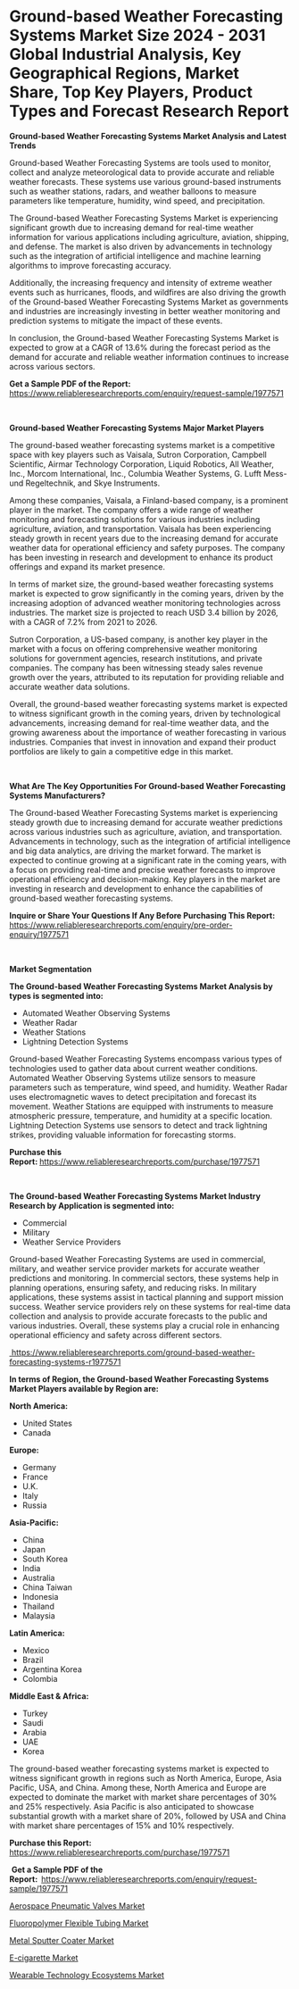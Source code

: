 <p><h1>Ground-based Weather Forecasting Systems Market Size 2024 - 2031 Global Industrial Analysis, Key Geographical Regions, Market Share, Top Key Players, Product Types and Forecast Research Report</h1></p><p><strong>Ground-based Weather Forecasting Systems Market Analysis and Latest Trends</strong></p>
<p><p>Ground-based Weather Forecasting Systems are tools used to monitor, collect and analyze meteorological data to provide accurate and reliable weather forecasts. These systems use various ground-based instruments such as weather stations, radars, and weather balloons to measure parameters like temperature, humidity, wind speed, and precipitation.</p><p>The Ground-based Weather Forecasting Systems Market is experiencing significant growth due to increasing demand for real-time weather information for various applications including agriculture, aviation, shipping, and defense. The market is also driven by advancements in technology such as the integration of artificial intelligence and machine learning algorithms to improve forecasting accuracy.</p><p>Additionally, the increasing frequency and intensity of extreme weather events such as hurricanes, floods, and wildfires are also driving the growth of the Ground-based Weather Forecasting Systems Market as governments and industries are increasingly investing in better weather monitoring and prediction systems to mitigate the impact of these events.</p><p>In conclusion, the Ground-based Weather Forecasting Systems Market is expected to grow at a CAGR of 13.6% during the forecast period as the demand for accurate and reliable weather information continues to increase across various sectors.</p></p>
<p><strong>Get a Sample PDF of the Report:&nbsp;</strong> <a href="https://www.reliableresearchreports.com/enquiry/request-sample/1977571">https://www.reliableresearchreports.com/enquiry/request-sample/1977571</a></p>
<p>&nbsp;</p>
<p><strong>Ground-based Weather Forecasting Systems Major Market Players</strong></p>
<p><p>The ground-based weather forecasting systems market is a competitive space with key players such as Vaisala, Sutron Corporation, Campbell Scientific, Airmar Technology Corporation, Liquid Robotics, All Weather, Inc., Morcom International, Inc., Columbia Weather Systems, G. Lufft Mess-und Regeltechnik, and Skye Instruments. </p><p>Among these companies, Vaisala, a Finland-based company, is a prominent player in the market. The company offers a wide range of weather monitoring and forecasting solutions for various industries including agriculture, aviation, and transportation. Vaisala has been experiencing steady growth in recent years due to the increasing demand for accurate weather data for operational efficiency and safety purposes. The company has been investing in research and development to enhance its product offerings and expand its market presence.</p><p>In terms of market size, the ground-based weather forecasting systems market is expected to grow significantly in the coming years, driven by the increasing adoption of advanced weather monitoring technologies across industries. The market size is projected to reach USD 3.4 billion by 2026, with a CAGR of 7.2% from 2021 to 2026.</p><p>Sutron Corporation, a US-based company, is another key player in the market with a focus on offering comprehensive weather monitoring solutions for government agencies, research institutions, and private companies. The company has been witnessing steady sales revenue growth over the years, attributed to its reputation for providing reliable and accurate weather data solutions.</p><p>Overall, the ground-based weather forecasting systems market is expected to witness significant growth in the coming years, driven by technological advancements, increasing demand for real-time weather data, and the growing awareness about the importance of weather forecasting in various industries. Companies that invest in innovation and expand their product portfolios are likely to gain a competitive edge in this market.</p></p>
<p>&nbsp;</p>
<p><strong>What Are The Key Opportunities For Ground-based Weather Forecasting Systems Manufacturers?</strong></p>
<p><p>The Ground-based Weather Forecasting Systems market is experiencing steady growth due to increasing demand for accurate weather predictions across various industries such as agriculture, aviation, and transportation. Advancements in technology, such as the integration of artificial intelligence and big data analytics, are driving the market forward. The market is expected to continue growing at a significant rate in the coming years, with a focus on providing real-time and precise weather forecasts to improve operational efficiency and decision-making. Key players in the market are investing in research and development to enhance the capabilities of ground-based weather forecasting systems.</p></p>
<p><strong>Inquire or Share Your Questions If Any Before Purchasing This Report:</strong> <a href="https://www.reliableresearchreports.com/enquiry/pre-order-enquiry/1977571">https://www.reliableresearchreports.com/enquiry/pre-order-enquiry/1977571</a></p>
<p>&nbsp;</p>
<p><strong>Market Segmentation</strong></p>
<p><strong>The Ground-based Weather Forecasting Systems Market Analysis by types is segmented into:</strong></p>
<p><ul><li>Automated Weather Observing Systems</li><li>Weather Radar</li><li>Weather Stations</li><li>Lightning Detection Systems</li></ul></p>
<p><p>Ground-based Weather Forecasting Systems encompass various types of technologies used to gather data about current weather conditions. Automated Weather Observing Systems utilize sensors to measure parameters such as temperature, wind speed, and humidity. Weather Radar uses electromagnetic waves to detect precipitation and forecast its movement. Weather Stations are equipped with instruments to measure atmospheric pressure, temperature, and humidity at a specific location. Lightning Detection Systems use sensors to detect and track lightning strikes, providing valuable information for forecasting storms.</p></p>
<p><strong>Purchase this Report:&nbsp;</strong><a href="https://www.reliableresearchreports.com/purchase/1977571">https://www.reliableresearchreports.com/purchase/1977571</a></p>
<p>&nbsp;</p>
<p><strong>The Ground-based Weather Forecasting Systems Market Industry Research by Application is segmented into:</strong></p>
<p><ul><li>Commercial</li><li>Military</li><li>Weather Service Providers</li></ul></p>
<p><p>Ground-based Weather Forecasting Systems are used in commercial, military, and weather service provider markets for accurate weather predictions and monitoring. In commercial sectors, these systems help in planning operations, ensuring safety, and reducing risks. In military applications, these systems assist in tactical planning and support mission success. Weather service providers rely on these systems for real-time data collection and analysis to provide accurate forecasts to the public and various industries. Overall, these systems play a crucial role in enhancing operational efficiency and safety across different sectors.</p></p>
<p><a href="https://www.reliableresearchreports.com/ground-based-weather-forecasting-systems-r1977571">&nbsp;https://www.reliableresearchreports.com/ground-based-weather-forecasting-systems-r1977571</a></p>
<p><strong>In terms of Region, the Ground-based Weather Forecasting Systems Market Players available by Region are:</strong></p>
<p>
    <p> <strong> North America: </strong>
        <ul>
            <li>United States</li>
            <li>Canada</li>
        </ul>
        </p> 
    <p> <strong> Europe: </strong>
        <ul>
            <li>Germany</li>
            <li>France</li>
            <li>U.K.</li>
            <li>Italy</li>
            <li>Russia</li>
        </ul>
        </p> 
    <p> <strong> Asia-Pacific: </strong>
        <ul>
            <li>China</li>
            <li>Japan</li>
            <li>South Korea</li>
            <li>India</li>
            <li>Australia</li>
            <li>China Taiwan</li>
            <li>Indonesia</li>
            <li>Thailand</li>
            <li>Malaysia</li>
        </ul>
        </p> 
    <p> <strong> Latin America: </strong>
        <ul>
            <li>Mexico</li>
            <li>Brazil</li>
            <li>Argentina Korea</li>
            <li>Colombia</li>
        </ul>
        </p> 
    <p> <strong> Middle East & Africa: </strong>
        <ul>
            <li>Turkey</li>
            <li>Saudi</li>
            <li>Arabia</li>
            <li>UAE</li>
            <li>Korea</li>
        </ul>
    </p>
    </p>
<p><p>The ground-based weather forecasting systems market is expected to witness significant growth in regions such as North America, Europe, Asia Pacific, USA, and China. Among these, North America and Europe are expected to dominate the market with market share percentages of 30% and 25% respectively. Asia Pacific is also anticipated to showcase substantial growth with a market share of 20%, followed by USA and China with market share percentages of 15% and 10% respectively.</p></p>
<p><strong>Purchase this Report: </strong><a href="https://www.reliableresearchreports.com/purchase/1977571">https://www.reliableresearchreports.com/purchase/1977571</a></p>
<p>&nbsp;<strong>Get a Sample PDF of the Report:&nbsp;&nbsp;</strong><a href="https://www.reliableresearchreports.com/enquiry/request-sample/1977571">https://www.reliableresearchreports.com/enquiry/request-sample/1977571</a></p>
<p><strong></strong></p>
<p><p><a href="https://github.com/moyahfrancoestellec51j635wcx/Market-Research-Report-List-2/blob/main/aerospace-pneumatic-valves-market.md">Aerospace Pneumatic Valves Market</a></p><p><a href="https://issuu.com/reportprime-2/docs/fluoropolymer-flexible-tubing-market-size-2030.ppt">Fluoropolymer Flexible Tubing Market</a></p><p><a href="https://github.com/suaretopek9/Market-Research-Report-List-2/blob/main/metal-sputter-coater-market.md">Metal Sputter Coater Market</a></p><p><a href="https://www.linkedin.com/pulse/e-cigarette-market-outlook-industry-overview-forecast-2024-iedgc?trackingId=%2F9NuAQOIQCqEEO08g4XStA%3D%3D">E-cigarette Market</a></p><p><a href="https://www.linkedin.com/pulse/wearable-technology-ecosystems-market-outlook-industry-overview-ojenc?trackingId=oQlJi67jEFtrcPkCxO5o1A%3D%3D">Wearable Technology Ecosystems Market</a></p></p>